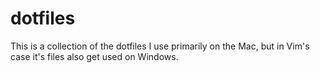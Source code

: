 dotfiles
========

This is a collection of the dotfiles I use primarily on the Mac, but in Vim's case it's files also get used on Windows.
